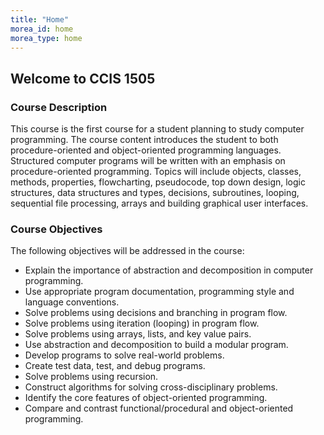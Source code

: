 ```yaml
---
title: "Home"
morea_id: home
morea_type: home
---
```


## Welcome to CCIS 1505

### Course Description
This course is the first course for a student planning to study computer programming. The course content introduces the student to both procedure-oriented and object-oriented programming languages. Structured computer programs will be written with an emphasis on procedure-oriented programming. Topics will include objects, classes, methods, properties, flowcharting, pseudocode, top down design, logic structures, data structures and types, decisions, subroutines, looping, sequential file processing, arrays and building graphical user interfaces.

### Course Objectives
The following objectives will be addressed in the course:

- Explain the importance of abstraction and decomposition in computer programming.
- Use appropriate program documentation, programming style and language conventions.
- Solve problems using decisions and branching in program flow.
- Solve problems using iteration (looping) in program flow.
- Solve problems using arrays, lists, and key value pairs.
- Use abstraction and decomposition to build a modular program.
- Develop programs to solve real-world problems.
- Create test data, test, and debug programs.
- Solve problems using recursion.
- Construct algorithms for solving cross-disciplinary problems.
- Identify the core features of object-oriented programming.
- Compare and contrast functional/procedural and object-oriented programming.
